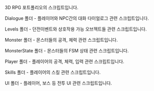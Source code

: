 3D RPG 포트폴리오의 스크립트입니다.

Dialogue 폴더 - 플레이어와 NPC간의 대화 다이얼로그 관련 스크립트입니다.

Levels 폴더 - 던전이벤트와 상호작용 가능 오브젝트들 관련 스크립트입니다.

Monster 폴더 - 몬스터들의 공격, 체력 관련 스크립트입니다.

MonsterState 폴더 - 몬스터들의 FSM 상태 관련 스크립트입니다.

Player 폴더 - 플레이어의 공격, 체력, 입력 관련 스크립트입니다.

Skills 폴더 - 플레이어의 스킬 관련 스크립트입니다.

UI 폴더 - 플레이어, 보스 등 전투 UI 관련 스크립트입니다.

